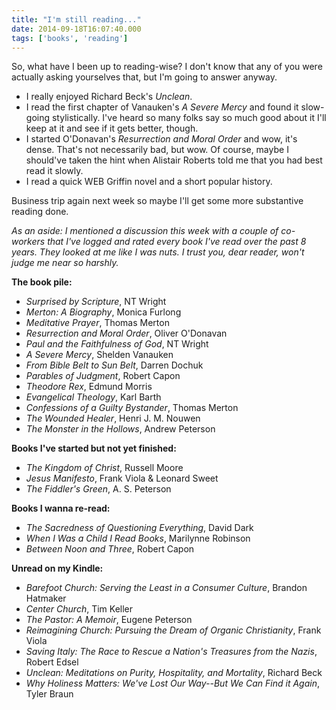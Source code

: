 ```yaml
---
title: "I'm still reading..."
date: 2014-09-18T16:07:40.000
tags: ['books', 'reading']
---
```


So, what have I been up to reading-wise? I don't know that any of you were actually asking yourselves that, but I'm going to answer anyway.

- I really enjoyed Richard Beck's _Unclean_.
- I read the first chapter of Vanauken's _A Severe Mercy_ and found it slow-going stylistically. I've heard so many folks say so much good about it I'll keep at it and see if it gets better, though.
- I started O'Donavan's _Resurrection and Moral Order_ and wow, it's dense. That's not necessarily bad, but wow. Of course, maybe I should've taken the hint when Alistair Roberts told me that you had best read it slowly.
- I read a quick WEB Griffin novel and a short popular history.

Business trip again next week so maybe I'll get some more substantive reading done.

_As an aside: I mentioned a discussion this week with a couple of co-workers that I've logged and rated every book I've read over the past 8 years. They looked at me like I was nuts. I trust you, dear reader, won't judge me near so harshly._

**The book pile:**

- _Surprised by Scripture_, NT Wright
- _Merton: A Biography_, Monica Furlong
- _Meditative Prayer_, Thomas Merton
- _Resurrection and Moral Order_, Oliver O'Donavan
- _Paul and the Faithfulness of God_, NT Wright
- _A Severe Mercy_, Shelden Vanauken
- _From Bible Belt to Sun Belt_, Darren Dochuk
- _Parables of Judgment_, Robert Capon
- _Theodore Rex_, Edmund Morris
- _Evangelical Theology_, Karl Barth
- _Confessions of a Guilty Bystander_, Thomas Merton
- _The Wounded Healer_, Henri J. M. Nouwen
- _The Monster in the Hollows_, Andrew Peterson

**Books I've started but not yet finished:**

- _The Kingdom of Christ_, Russell Moore
- _Jesus Manifesto_, Frank Viola & Leonard Sweet
- _The Fiddler's Green_, A. S. Peterson

**Books I wanna re-read:**

- _The Sacredness of Questioning Everything_, David Dark
- _When I Was a Child I Read Books_, Marilynne Robinson
- _Between Noon and Three_, Robert Capon

**Unread on my Kindle:**

- _Barefoot Church: Serving the Least in a Consumer Culture_, Brandon Hatmaker
- _Center Church_, Tim Keller
- _The Pastor: A Memoir_, Eugene Peterson
- _Reimagining Church: Pursuing the Dream of Organic Christianity_, Frank Viola
- _Saving Italy: The Race to Rescue a Nation's Treasures from the Nazis_, Robert Edsel
- _Unclean: Meditations on Purity, Hospitality, and Mortality_, Richard Beck
- _Why Holiness Matters: We've Lost Our Way--But We Can Find it Again_, Tyler Braun
